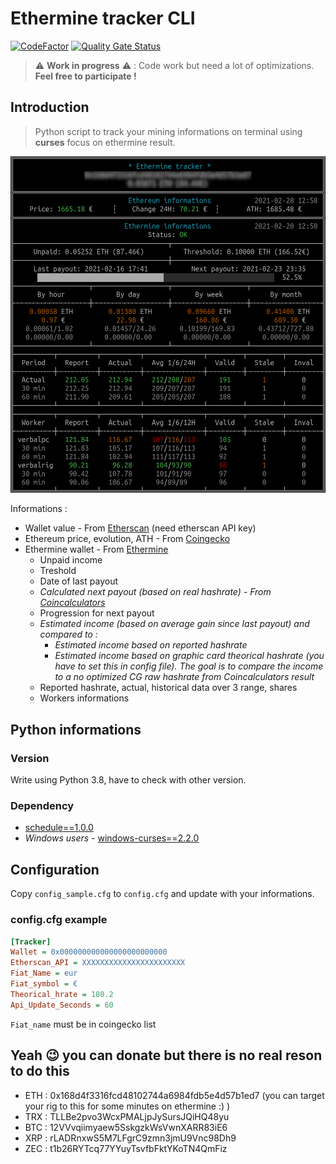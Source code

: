# Ethermine tracker CLI

[![CodeFactor](https://www.codefactor.io/repository/github/verbalinsurection/etherminetrackercli/badge)](https://www.codefactor.io/repository/github/verbalinsurection/etherminetrackercli)
[![Quality Gate Status](https://sonarcloud.io/api/project_badges/measure?project=Verbalinsurection_EthermineTrackerCLI&metric=alert_status)](https://sonarcloud.io/dashboard?id=Verbalinsurection_EthermineTrackerCLI)

> :warning: **Work in progress** :warning: : Code work but need a lot of optimizations. **Feel free to participate !**

## Introduction

> Python script to track your mining informations on terminal using **curses** focus on ethermine result.

![preview](preview.png)

Informations :

- Wallet value - From [Etherscan](https://etherscan.io/) (need etherscan API key)
- Ethereum price, evolution, ATH - From [Coingecko](https://www.coingecko.com/)
- Ethermine wallet - From [Ethermine](https://ethermine.org/)
  - Unpaid income
  - Treshold
  - Date of last payout
  - *Calculated next payout (based on real hashrate) - From [Coincalculators](https://www.coincalculators.io)*
  - Progression for next payout
  - *Estimated income (based on average gain since last payout) and compared to :*
    - *Estimated income based on reported hashrate*
    - *Estimated income based on graphic card theorical hashrate (you have to set this in config file). The goal is to compare the income to a no optimized CG raw hashrate from Coincalculators result*
  - Reported hashrate, actual, historical data over 3 range, shares
  - Workers informations

## Python informations

### Version

Write using Python 3.8, have to check with other version.

### Dependency

- [schedule==1.0.0](https://pypi.org/project/schedule/)
- *Windows users* - [windows-curses==2.2.0](https://pypi.org/project/windows-curses/)

## Configuration

Copy `config_sample.cfg` to `config.cfg` and update with your informations.

### config.cfg example

```ini
[Tracker]
Wallet = 0x000000000000000000000000
Etherscan_API = XXXXXXXXXXXXXXXXXXXXXXX
Fiat_Name = eur
Fiat_symbol = €
Theorical_hrate = 180.2
Api_Update_Seconds = 60
```

`Fiat_name` must be in coingecko list

## Yeah :wink: you can donate but there is no real reson to do this

- ETH : 0x168d4f3316fcd48102744a6984fdb5e4d57b1ed7 (you can target your rig to this for some minutes on ethermine :) )
- TRX : TLLBe2pvo3WcxPMALjpJySursJQiHQ48yu
- BTC : 12VVvqiimyaew5SskgzkWsVwnXARR83iE6
- XRP : rLADRnxwS5M7LFgrC9zmn3jmU9Vnc98Dh9
- ZEC : t1b26RYTcq77YYuyTsvfbFktYKoTN4QmFiz
